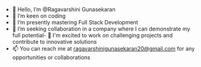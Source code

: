 - 👋 Hello, I’m @Ragavarshini Gunasekaran
- 👀 I’m keen on coding 
- 🌱 I’m presently mastering Full Stack Development 
- 💞️ I’m seeking collaboration in a company where I can demonstrate my full potential- 🚀 I'm excited to work on challenging projects and contribute to innovative solutions
- 📫 You can reach me at ragavarshinigunasekaran20@gmail.com for any opportunities or collaborations

<!---
RagavarshiniGunasekaran/RagavarshiniGunasekaran is a ✨ special ✨ repository because its `README.md` (this file) appears on your GitHub profile.
You can click the Preview link to take a look at your changes.
--->
